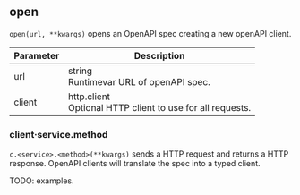 ## open

`open(url, **kwargs)` opens an OpenAPI spec creating a new openAPI client.

| Parameter | Description |
| ------------- | ------------- |
| url | string <br /> Runtimevar URL of openAPI spec. |
| client | http.client <br /> Optional HTTP client to use for all requests. |

### client·service.method

`c.<service>.<method>(**kwargs)` sends a HTTP request and returns a HTTP response.
OpenAPI clients will translate the spec into a typed client.

TODO: examples.
